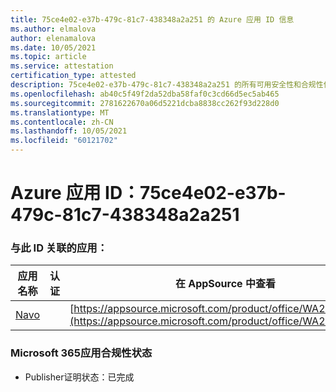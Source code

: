 ```yaml
---
title: 75ce4e02-e37b-479c-81c7-438348a2a251 的 Azure 应用 ID 信息
ms.author: elmalova
author: elenamalova
ms.date: 10/05/2021
ms.topic: article
ms.service: attestation
certification_type: attested
description: 75ce4e02-e37b-479c-81c7-438348a2a251 的所有可用安全性和合规性信息。
ms.openlocfilehash: ab40c5f49f2da52dba58faf0c3cd66d5ec5ab465
ms.sourcegitcommit: 2781622670a06d5221dcba8838cc262f93d228d0
ms.translationtype: MT
ms.contentlocale: zh-CN
ms.lasthandoff: 10/05/2021
ms.locfileid: "60121702"
---
```

# <a name="azure-app-id-75ce4e02-e37b-479c-81c7-438348a2a251"></a>Azure 应用 ID：75ce4e02-e37b-479c-81c7-438348a2a251


### <a name="apps-associated-with-this-id"></a>与此 ID 关联的应用：
| **应用名称** | **认证** | **在 AppSource 中查看** |
|--------------|---------------|-----------------------|
| [Navo](https://docs.microsoft.com/microsoft-365-app-certification/forward/WA200001047) |  | [https://appsource.microsoft.com/product/office/WA200001047](https://appsource.microsoft.com/product/office/WA200001047) |

### <a name="microsoft-365-app-compliance-status"></a>Microsoft 365应用合规性状态
- Publisher证明状态：已完成
